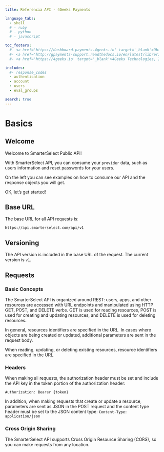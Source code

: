 ```yaml
---
title: Referencia API - 4Geeks Payments

language_tabs:
  - shell
  # - ruby
  # - python
  # - javascript

toc_footers:
  #- <a href='https://dashboard.payments.4geeks.io' target='_blank'>Obtenga llaves de acceso.</a>
  #- <a href='http://gpayments-support.readthedocs.io/en/latest/libreria.html' target='_blank'>Librerías cliente.</a>
  #- <a href='https://4geeks.io' target='_blank'>4Geeks Technologies, Inc.</a>

includes:
  #- response_codes
  - authentication
  - account
  - users
  - eval_groups

search: true
---
```


# Basics

## Welcome

Welcome to SmarterSelect Public API!

With SmarterSelect API, you can consume your `provider` data, such as users information and reset passwords for your users.

On the left you can see examples on how to consume our API and the response objects you will get.

OK, let’s get started!

## Base URL

The base URL for all API requests is:

`https://api.smarterselect.com/api/v1`

## Versioning

The API version is included in the base URL of the request. The current version is `v1`.

## Requests

### Basic Concepts

The SmarterSelect API is organized around REST: users, apps, and other resources are accessed with URL endpoints and manipulated using HTTP GET, POST, and DELETE verbs. GET is used for reading resources, POST is used for creating and updating resources, and DELETE is used for deleting resources.

In general, resources identifiers are specified in the URL. In cases where objects are being created or updated, additional parameters are sent in the request body.

When reading, updating, or deleting existing resources, resource identifiers are specified in the URL.

### Headers

When making all requests, the authorization header must be set and include the API key in the token portion of the authorization header:

`Authorization: Bearer {token}`

In addition, when making requests that create or update a resource, parameters are sent as JSON in the POST request and the content type header must be set to the JSON content type: `Content-Type: application/json`

### Cross Origin Sharing

The SmarterSelect API supports Cross Origin Resource Sharing (CORS), so you can make requests from any location.
